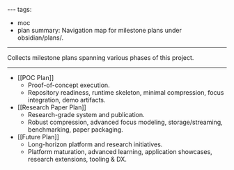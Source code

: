 [](Future%20Plan.md)[](Research%20Paper%20Plan.md)[](POC%20Plan.md)---
tags:
  - moc
  - plan
summary: Navigation map for milestone plans under obsidian/plans/.
---
Collects milestone plans spanning various phases of this project.

---

- [[POC Plan]]
    - Proof-of-concept execution.
    - Repository readiness, runtime skeleton, minimal compression, focus integration, demo artifacts.
- [[Research Paper Plan]]
    - Research-grade system and publication.
    - Robust compression, advanced focus modeling, storage/streaming, benchmarking, paper packaging.
- [[Future Plan]]
    - Long-horizon platform and research initiatives.
    - Platform maturation, advanced learning, application showcases, research extensions, tooling & DX.
